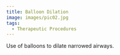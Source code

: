 ```yaml
---
title: Balloon Dilation
image: images/pic02.jpg
tags:
  - Therapeutic Procedures
---
```

Use of balloons to dilate narrowed airways.